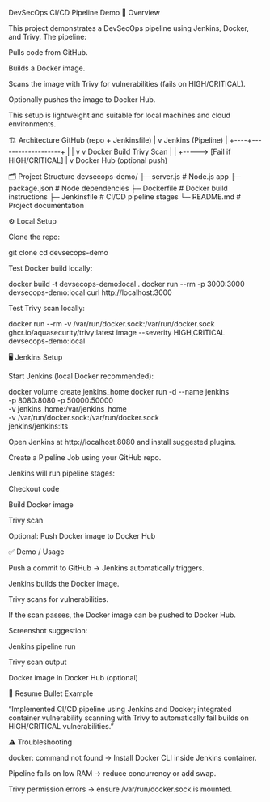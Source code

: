 DevSecOps CI/CD Pipeline Demo
📌 Overview

This project demonstrates a DevSecOps pipeline using Jenkins, Docker, and Trivy. The pipeline:

Pulls code from GitHub.

Builds a Docker image.

Scans the image with Trivy for vulnerabilities (fails on HIGH/CRITICAL).

Optionally pushes the image to Docker Hub.

This setup is lightweight and suitable for local machines and cloud environments.

🏗 Architecture
GitHub (repo + Jenkinsfile)
        |
        v
Jenkins (Pipeline)
        |
   +----+-------------------+
   |                        |
   v                        v
Docker Build             Trivy Scan
   |                        |
   +-----> [Fail if HIGH/CRITICAL]
   |
   v
Docker Hub (optional push)

🗂 Project Structure
devsecops-demo/
├─ server.js        # Node.js app
├─ package.json     # Node dependencies
├─ Dockerfile       # Docker build instructions
├─ Jenkinsfile      # CI/CD pipeline stages
└─ README.md        # Project documentation

⚙️ Local Setup

Clone the repo:

git clone <your-repo-url>
cd devsecops-demo


Test Docker build locally:

docker build -t devsecops-demo:local .
docker run --rm -p 3000:3000 devsecops-demo:local
curl http://localhost:3000


Test Trivy scan locally:

docker run --rm -v /var/run/docker.sock:/var/run/docker.sock \
  ghcr.io/aquasecurity/trivy:latest image --severity HIGH,CRITICAL devsecops-demo:local

🖥 Jenkins Setup

Start Jenkins (local Docker recommended):

docker volume create jenkins_home
docker run -d --name jenkins \
  -p 8080:8080 -p 50000:50000 \
  -v jenkins_home:/var/jenkins_home \
  -v /var/run/docker.sock:/var/run/docker.sock \
  jenkins/jenkins:lts


Open Jenkins at http://localhost:8080 and install suggested plugins.

Create a Pipeline Job using your GitHub repo.

Jenkins will run pipeline stages:

Checkout code

Build Docker image

Trivy scan

Optional: Push Docker image to Docker Hub

✅ Demo / Usage

Push a commit to GitHub → Jenkins automatically triggers.

Jenkins builds the Docker image.

Trivy scans for vulnerabilities.

If the scan passes, the Docker image can be pushed to Docker Hub.

Screenshot suggestion:

Jenkins pipeline run

Trivy scan output

Docker image in Docker Hub (optional)

📌 Resume Bullet Example

“Implemented CI/CD pipeline using Jenkins and Docker; integrated container vulnerability scanning with Trivy to automatically fail builds on HIGH/CRITICAL vulnerabilities.”

⚠ Troubleshooting

docker: command not found → Install Docker CLI inside Jenkins container.

Pipeline fails on low RAM → reduce concurrency or add swap.

Trivy permission errors → ensure /var/run/docker.sock is mounted.